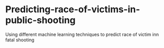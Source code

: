 # Predicting-race-of-victims-in-public-shooting
Using different machine learning techniques to predict race of victim inn fatal shooting
